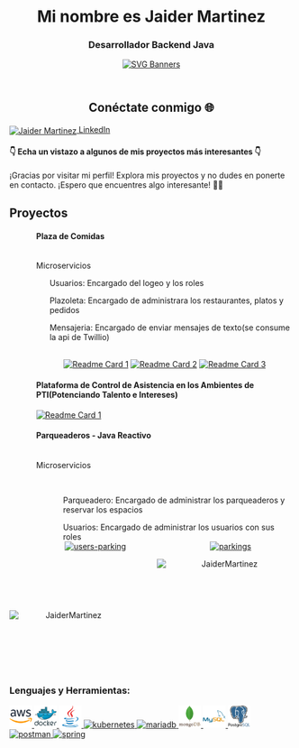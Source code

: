 <h1 align="center">Mi nombre es Jaider Martinez</h1>
<h3 align="center">Desarrollador Backend Java</h3>

<header>
  
  [![SVG Banners](https://svg-banners.vercel.app/api?type=luminance&text1=Bienvenido&width=1050&height=200)](https://github.com/Akshay090/svg-banners)
  
</header>
<h2 align="center"> Conéctate conmigo 🌐</h2>
<a href="https://www.linkedin.com/in/jaider-martinez/" >
  <img align="center" src="https://cdn.jsdelivr.net/npm/simple-icons@3.0.1/icons/linkedin.svg" alt="Jaider Martinez" height="30" width="40" /> LinkedIn
</a>

#### 👇 Echa un vistazo a algunos de mis proyectos más interesantes 👇

<p>
  ¡Gracias por visitar mi perfil! Explora mis proyectos y no dudes en ponerte en contacto. ¡Espero que encuentres algo interesante! 👨‍💻
</p>

## Proyectos

<ul>
  <ol>
    <h4>Plaza de Comidas</h4>
    
  <p><br>Microservicios</p>
  </ol>
  
  <ul>
    <ol>
      Usuarios: Encargado del logeo y los roles  
    </ol>
    <ol>
      Plazoleta: Encargado de administrara los restaurantes, platos y pedidos
    </ol>
    <ol>
      Mensajeria: Encargado de enviar mensajes de texto(se consume la api de Twillio)
    </ol> <br>

  <div align="center">
    
[![Readme Card 1](https://github-readme-stats.vercel.app/api/pin/?username=JaiderMartinez&repo=power_up_v2_usuarios&theme=radical)](https://github.com/JaiderMartinez/power_up_v2_usuarios)
[![Readme Card 2](https://github-readme-stats.vercel.app/api/pin/?username=JaiderMartinez&repo=power_up_v2_plazoleta&theme=radical)](https://github.com/JaiderMartinez/power_up_v2_plazoleta)
[![Readme Card 3](https://github-readme-stats.vercel.app/api/pin/?username=JaiderMartinez&repo=backend_power_mensajeria&theme=radical)](https://github.com/JaiderMartinez/backend_power_mensajeria)

  </div>
  </ul>

  
  <ol>
    <h4>Plataforma de Control de Asistencia en los Ambientes de PTI(Potenciando Talento e Intereses)</h4>

  [![Readme Card 1](https://github-readme-stats.vercel.app/api/pin/?username=JaiderMartinez&repo=control-asistencia-pti&theme=radical)](https://github.com/JaiderMartinez/control-asistencia-pti)

  </ol>

  <ol>
    <h4>Parqueaderos - Java Reactivo</h4>
    <br>
    Microservicios
    <ul>
      <br>
      <ol>
        Parqueadero: Encargado de administrar los parqueaderos y reservar los espacios 
      </ol>
      <ol>
        Usuarios: Encargado de administrar los usuarios con sus roles
      </ol>
    </ul>
  </ol>
  
<div align="center" style="display: flex; justify-content: space-around; align-items: center;">
  <a href="https://github.com/JaiderMartinez/users-parking">
    <img src="https://github-readme-stats.vercel.app/api/pin/?username=JaiderMartinez&repo=users-parking&theme=radical" alt="users-parking" style="width: 48%;" />
  </a>
  <a href="https://github.com/JaiderMartinez/parkings">
    <img src="https://github-readme-stats.vercel.app/api/pin/?username=JaiderMartinez&repo=parkings&theme=radical" alt="parkings" style="width: 4%;" />
  </a>
</div>
  
</ul>

<div align="center" style="display: flex; justify-content: space-between; align-items: center;">
  <img src="https://github-readme-stats.vercel.app/api/top-langs?username=JaiderMartinez&show_icons=true&theme=transparent&locale=es&layout=compact" alt="JaiderMartinez" style="width: 42%;" />
  <img src="https://github-readme-stats.vercel.app/api?username=JaiderMartinez&show_icons=true&theme=radical&locale=es" alt="JaiderMartinez" height="200" style="width: 48%;" />
</div>

<h3 align="left">Lenguajes y Herramientas:</h3>
<p align="left"> 
  <a href="https://aws.amazon.com" target="_blank" rel="noreferrer"> 
    <img src="https://raw.githubusercontent.com/devicons/devicon/master/icons/amazonwebservices/amazonwebservices-original-wordmark.svg" alt="aws" width="40" height="40"/> 
  </a> 
  
  <a href="https://www.docker.com/" target="_blank" rel="noreferrer"> 
    <img src="https://raw.githubusercontent.com/devicons/devicon/master/icons/docker/docker-original-wordmark.svg" alt="docker" width="40" height="40"/> 
  </a> 
  
  <a href="https://www.java.com" target="_blank" rel="noreferrer">
      <img src="https://raw.githubusercontent.com/devicons/devicon/master/icons/java/java-original.svg" alt="java" width="40" height="40"/> 
  </a> 
  
  <a href="https://kubernetes.io" target="_blank" rel="noreferrer"> 
        <img src="https://www.vectorlogo.zone/logos/kubernetes/kubernetes-icon.svg" alt="kubernetes" width="40" height="40"/> 
  </a> 
  
  <a href="https://mariadb.org/" target="_blank" rel="noreferrer"> 
    <img src="https://www.vectorlogo.zone/logos/mariadb/mariadb-icon.svg" alt="mariadb" width="40" height="40"/> 
  </a> 
  
  <a href="https://www.mongodb.com/" target="_blank" rel="noreferrer"> 
    <img src="https://raw.githubusercontent.com/devicons/devicon/master/icons/mongodb/mongodb-original-wordmark.svg" alt="mongodb" width="40" height="40"/> 
  </a> 
  
  <a href="https://www.mysql.com/" target="_blank" rel="noreferrer"> 
    <img src="https://raw.githubusercontent.com/devicons/devicon/master/icons/mysql/mysql-original-wordmark.svg" alt="mysql" width="40" height="40"/> 
  </a> 
  
  <a href="https://www.postgresql.org" target="_blank" rel="noreferrer"> 
    <img src="https://raw.githubusercontent.com/devicons/devicon/master/icons/postgresql/postgresql-original-wordmark.svg" alt="postgresql" width="40" height="40"/> 
  </a> 
  
  <a href="https://postman.com" target="_blank" rel="noreferrer"> 
    <img src="https://www.vectorlogo.zone/logos/getpostman/getpostman-icon.svg" alt="postman" width="40" height="40"/> 
  </a> 
  
  <a href="https://spring.io/" target="_blank" rel="noreferrer"> 
    <img src="https://www.vectorlogo.zone/logos/springio/springio-icon.svg" alt="spring" width="40" height="40"/> 
  </a>
  
</p>
